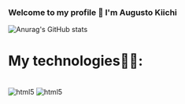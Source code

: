 ### Welcome to my profile 👋 I'm Augusto Kiichi

![Anurag's GitHub stats](https://github-readme-stats.vercel.app/api?username=August0ka&show_icons=true&theme=tokyonight)

# My technologies👨‍💻:
<div style ="display: inline_block"><br/>
    <img align="center" alt="html5" src="https://img.shields.io/badge/PHP-777BB4?style=for-the-badge&logo=php&logoColor=white" />
    <img align="center" alt="html5" src="https://img.shields.io/badge/Laravel-FF2D20?style=for-the-badge&logo=laravel&logoColor=white" />
</div>
